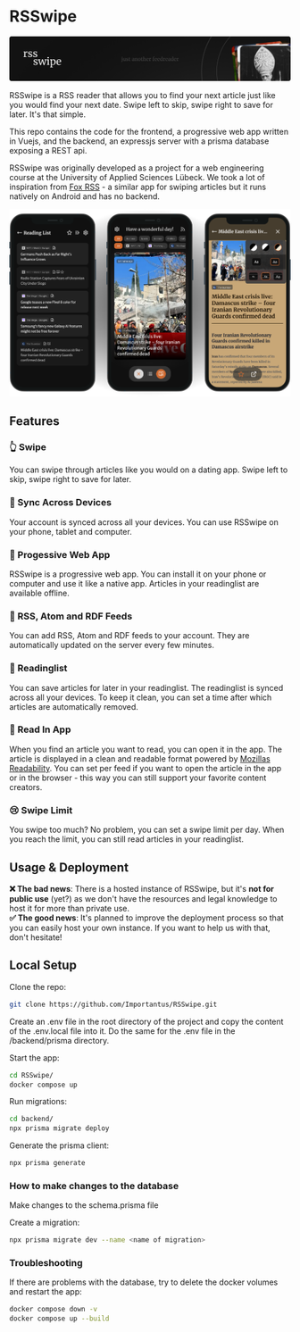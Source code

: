 # RSSwipe
<img src="./docs/header-image.png" alt="A header image with the name and logo of rsswipe" />

RSSwipe is a RSS reader that allows you to find your next article just like you would find your next date. Swipe left to skip, swipe right to save for later. It's that simple. 

This repo contains the code for the frontend, a progressive web app written in Vuejs, and the backend, an expressjs server with a prisma database exposing a REST api.

RSSwipe was originally developed as a project for a web engineering course at the University of Applied Sciences Lübeck. We took a lot of inspiration from [Fox RSS](https://github.com/16arpi/Fox-RSS) - a similar app for swiping articles but it runs natively on Android and has no backend.

<img src="./docs/mockup.png" alt="A mockup of the app" />

## Features

### 👆 Swipe

You can swipe through articles like you would on a dating app. Swipe left to skip, swipe right to save for later.

### 🛜 Sync Across Devices

Your account is synced across all your devices. You can use RSSwipe on your phone, tablet and computer.

### 📱 Progessive Web App

RSSwipe is a progressive web app. You can install it on your phone or computer and use it like a native app. Articles in your readinglist are available offline.

### 📰 RSS, Atom and RDF Feeds

You can add RSS, Atom and RDF feeds to your account. They are automatically updated on the server every few minutes.

### 📑 Readinglist

You can save articles for later in your readinglist. The readinglist is synced across all your devices. To keep it clean, you can set a time after which articles are automatically removed.

### 🧾 Read In App

When you find an article you want to read, you can open it in the app. The article is displayed in a clean and readable format powered by [Mozillas Readability](https://github.com/mozilla/readability). 
You can set per feed if you want to open the article in the app or in the browser - this way you can still support your favorite content creators.

### 😢 Swipe Limit

You swipe too much? No problem, you can set a swipe limit per day. When you reach the limit, you can still read articles in your readinglist.

## Usage & Deployment

**❌ The bad news**: There is a hosted instance of RSSwipe, but it's **not for public use** (yet?) as we don't have the resources and legal knowledge to host it for more than private use.  
**✅ The good news**: It's planned to improve the deployment process so that you can easily host your own instance. If you want to help us with that, don't hesitate!

## Local Setup

Clone the repo:

```sh
git clone https://github.com/Importantus/RSSwipe.git
```

Create an .env file in the root directory of the project and copy the content of the .env.local file into it.
Do the same for the .env file in the /backend/prisma directory.

Start the app:

```sh
cd RSSwipe/
docker compose up
```

Run migrations:

```sh
cd backend/
npx prisma migrate deploy
```

Generate the prisma client:

```sh
npx prisma generate
```

### How to make changes to the database

Make changes to the schema.prisma file

Create a migration:

```sh
npx prisma migrate dev --name <name of migration>
```

### Troubleshooting

If there are problems with the database, try to delete the docker volumes and restart the app:

```sh
docker compose down -v
docker compose up --build
```